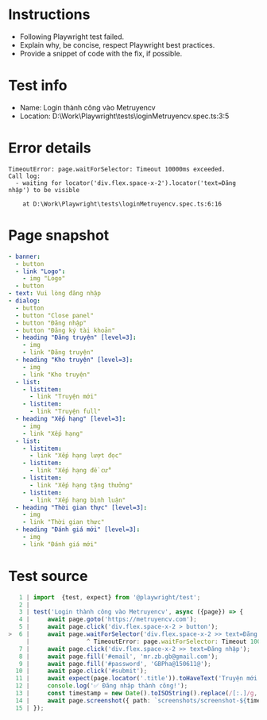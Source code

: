 # Instructions

- Following Playwright test failed.
- Explain why, be concise, respect Playwright best practices.
- Provide a snippet of code with the fix, if possible.

# Test info

- Name: Login thành công vào Metruyencv
- Location: D:\Work\Playwright\tests\loginMetruyencv.spec.ts:3:5

# Error details

```
TimeoutError: page.waitForSelector: Timeout 10000ms exceeded.
Call log:
  - waiting for locator('div.flex.space-x-2').locator('text=Đăng nhập') to be visible

    at D:\Work\Playwright\tests\loginMetruyencv.spec.ts:6:16
```

# Page snapshot

```yaml
- banner:
  - button
  - link "Logo":
    - img "Logo"
  - button
- text: Vui lòng đăng nhập
- dialog:
  - button
  - button "Close panel"
  - button "Đăng nhập"
  - button "Đăng ký tài khoản"
  - heading "Đăng truyện" [level=3]:
    - img
    - link "Đăng truyện"
  - heading "Kho truyện" [level=3]:
    - img
    - link "Kho truyện"
  - list:
    - listitem:
      - link "Truyện mới"
    - listitem:
      - link "Truyện full"
  - heading "Xếp hạng" [level=3]:
    - img
    - link "Xếp hạng"
  - list:
    - listitem:
      - link "Xếp hạng lượt đọc"
    - listitem:
      - link "Xếp hạng đề cử"
    - listitem:
      - link "Xếp hạng tặng thưởng"
    - listitem:
      - link "Xếp hạng bình luận"
  - heading "Thời gian thực" [level=3]:
    - img
    - link "Thời gian thực"
  - heading "Đánh giá mới" [level=3]:
    - img
    - link "Đánh giá mới"
```

# Test source

```ts
   1 | import  {test, expect} from '@playwright/test';
   2 |
   3 | test('Login thành công vào Metruyencv', async ({page}) => {
   4 |     await page.goto('https://metruyencv.com');
   5 |     await page.click('div.flex.space-x-2 > button');
>  6 |     await page.waitForSelector('div.flex.space-x-2 >> text=Đăng nhập', { timeout: 10000 });
     |                ^ TimeoutError: page.waitForSelector: Timeout 10000ms exceeded.
   7 |     await page.click('div.flex.space-x-2 >> text=Đăng nhập');
   8 |     await page.fill('#email', 'mr.zb.gb@gmail.com');
   9 |     await page.fill('#password', 'GBPha@150611@');
  10 |     await page.click('#submit');
  11 |     await expect(page.locator('.title')).toHaveText('Truyện mới cập nhật');
  12 |     console.log('✅ Đăng nhập thành công!');
  13 |     const timestamp = new Date().toISOString().replace(/[:.]/g, '-');
  14 |     await page.screenshot({ path: `screenshots/screenshot-${timestamp}.png` });
  15 | }); 
```